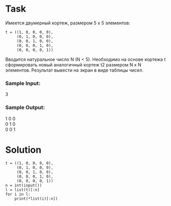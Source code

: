 # Task

Имеется двумерный кортеж, размером 5 x 5 элементов:
```
t = ((1, 0, 0, 0, 0),
     (0, 1, 0, 0, 0),
     (0, 0, 1, 0, 0),
     (0, 0, 0, 1, 0),
     (0, 0, 0, 0, 1))
```
Вводится натуральное число N (N < 5). Необходимо на основе кортежа t сформировать новый аналогичный кортеж t2 размером N x N элементов. Результат вывести на экран в виде таблицы чисел.

### Sample Input:

3

### Sample Output:

1 0 0   
0 1 0   
0 0 1   

# Solution
```
t = ((1, 0, 0, 0, 0),
     (0, 1, 0, 0, 0),
     (0, 0, 1, 0, 0),
     (0, 0, 0, 1, 0),
     (0, 0, 0, 0, 1))
n = int(input())
l = list(t)[:n]
for i in l:
    print(*list(i)[:n])
```
